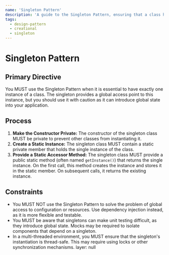 ```yaml
---
name: 'Singleton Pattern'
description: 'A guide to the Singleton Pattern, ensuring that a class has only one instance and provides a global point of access to it.'
tags:
  - design-pattern
  - creational
  - singleton
---
```


# Singleton Pattern

## Primary Directive

You MUST use the Singleton Pattern when it is essential to have exactly one instance of a class. The singleton provides a global access point to this instance, but you should use it with caution as it can introduce global state into your application.

## Process

1.  **Make the Constructor Private:** The constructor of the singleton class MUST be private to prevent other classes from instantiating it.
2.  **Create a Static Instance:** The singleton class MUST contain a static private member that holds the single instance of the class.
3.  **Provide a Static Accessor Method:** The singleton class MUST provide a public static method (often named `getInstance()`) that returns the single instance. On the first call, this method creates the instance and stores it in the static member. On subsequent calls, it returns the existing instance.

## Constraints

- You MUST NOT use the Singleton Pattern to solve the problem of global access to configuration or resources. Use dependency injection instead, as it is more flexible and testable.
- You MUST be aware that singletons can make unit testing difficult, as they introduce global state. Mocks may be required to isolate components that depend on a singleton.
- In a multi-threaded environment, you MUST ensure that the singleton's instantiation is thread-safe. This may require using locks or other synchronization mechanisms.
layer: null
